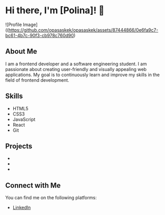 # Hi there, I'm [Polina]! 👋

![Profile Image]((https://github.com/opasaskek/opasaskek/assets/87444866/0e6fa9c7-bc61-4b7c-90f3-cb978c760d90)

## About Me

I am a frontend developer and a software engineering student. I am passionate about creating user-friendly and visually appealing web applications. My goal is to continuously learn and improve my skills in the field of frontend development.

## Skills

- HTML5
- CSS3
- JavaScript
- React
- Git

## Projects

- 
- 
- 

## Connect with Me

You can find me on the following platforms:

- [LinkedIn]([https://www.linkedin.com/in/your-profile](https://www.linkedin.com/in/polina-ponezha-a11284266/))








